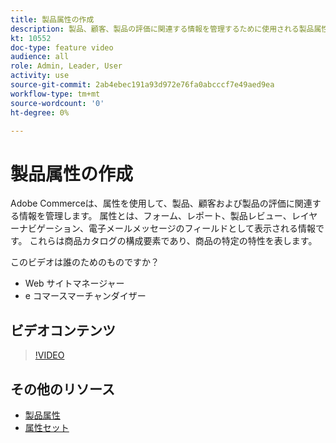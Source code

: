 ```yaml
---
title: 製品属性の作成
description: 製品、顧客、製品の評価に関連する情報を管理するために使用される製品属性を作成する方法について説明します。
kt: 10552
doc-type: feature video
audience: all
role: Admin, Leader, User
activity: use
source-git-commit: 2ab4ebec191a93d972e76fa0abcccf7e49aed9ea
workflow-type: tm+mt
source-wordcount: '0'
ht-degree: 0%

---
```


# 製品属性の作成

Adobe Commerceは、属性を使用して、製品、顧客および製品の評価に関連する情報を管理します。 属性とは、フォーム、レポート、製品レビュー、レイヤーナビゲーション、電子メールメッセージのフィールドとして表示される情報です。 これらは商品カタログの構成要素であり、商品の特定の特性を表します。

このビデオは誰のためのものですか？

- Web サイトマネージャー
- e コマースマーチャンダイザー

## ビデオコンテンツ

>[!VIDEO](https://video.tv.adobe.com/v/343749?quality=12&learn=on)

## その他のリソース

- [製品属性](https://docs.magento.com/user-guide/catalog/product-attributes.html)
- [属性セット](https://docs.magento.com/user-guide/stores/attribute-sets.html)
